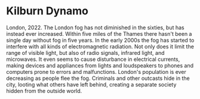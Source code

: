 # Kilburn Dynamo

London, 2022. The London fog has not diminished in the sixties, but has instead ever
increased. Within five miles of the Thames there hasn't been a single day without fog in
five years. In the early 2000s the fog has started to interfere with all kinds of
electromagnetic radiation. Not only does it limit the range of visible light, but also
of radio signals, infrared light, and microwaves. It even seems to cause disturbance in
electrical currents, making devices and appliances from lights and loudspeakers to
phones and computers prone to errors and malfunctions. London's population is ever
decreasing as people flee the fog. Criminals and other outcasts hide in the city,
looting what others have left behind, creating a separate society hidden from the
outside world.
